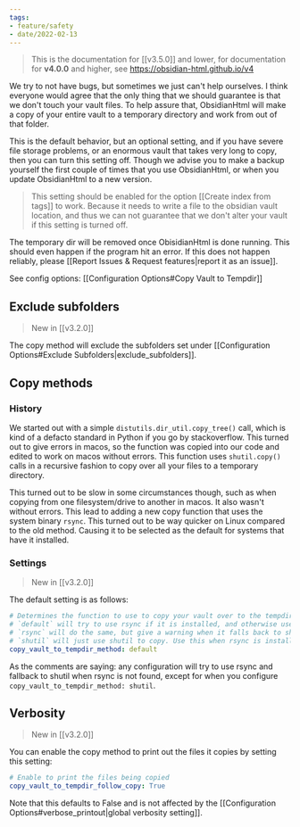 ```yaml
---
tags:
- feature/safety
- date/2022-02-13
---
```

> This is the documentation for [[v3.5.0]] and lower, for documentation for **v4.0.0** and higher, see https://obsidian-html.github.io/v4


We try to not have bugs, but sometimes we just can't help ourselves. I think everyone would agree that the only thing that we should guarantee is that we don't touch your vault files. To help assure that, ObsidianHtml will make a copy of your entire vault to a temporary directory and work from out of that folder. 

This is the default behavior,  but an optional setting, and if you have severe file storage problems, or an enormous vault that takes very long to copy, then you can turn this setting off. Though we advise you to make a backup yourself the first couple of times that you use ObsidianHtml, or when you update ObsidianHtml to a new version. 

> This setting should be enabled for the option [[Create index from tags]] to work. Because it needs to write a file to the obsidian vault location, and thus we can not guarantee that we don't alter your vault if this setting is turned off. 

The temporary dir will be removed once ObisidianHtml is done running. This should even happen if the program hit an error. If this does not happen reliably, please [[Report Issues & Request features|report it as an issue]].

See config options: [[Configuration Options#Copy Vault to Tempdir]]

## Exclude subfolders
> New in [[v3.2.0]]

The copy method will exclude the subfolders set under [[Configuration Options#Exclude Subfolders|exclude_subfolders]].

## Copy methods
### History
We started out with a simple `distutils.dir_util.copy_tree()` call, which is kind of a defacto standard in Python if you go by stackoverflow. This turned out to give errors in macos, so the function was copied into our code and edited to work on macos without errors. This function uses `shutil.copy()` calls in a recursive fashion to copy over all your files to a temporary directory.

This turned out to be slow in some circumstances though, such as when copying from one filesystem/drive to another in macos. It also wasn't without errors. This lead to adding a new copy function that uses the system binary `rsync`. This turned out to be way quicker on Linux compared to the old method. Causing it to be selected as the default for systems that have it installed.

### Settings
> New in [[v3.2.0]]

The default setting is as follows:
``` yaml
# Determines the function to use to copy your vault over to the tempdir.
# `default` will try to use rsync if it is installed, and otherwise use `shutil`
# `rsync` will do the same, but give a warning when it falls back to shutil
# `shutil` will just use shutil to copy. Use this when rsync is installed but is giving problems.
copy_vault_to_tempdir_method: default
```

As the comments are saying: any configuration will try to use rsync and fallback to shutil when rsync is not found, except for when you configure `copy_vault_to_tempdir_method: shutil`.

## Verbosity
> New in [[v3.2.0]]

You can enable the copy method to print out the files it copies by setting this setting:
``` yaml
# Enable to print the files being copied
copy_vault_to_tempdir_follow_copy: True
```

Note that this defaults to False and is not affected by the [[Configuration Options#verbose_printout|global verbosity setting]].

